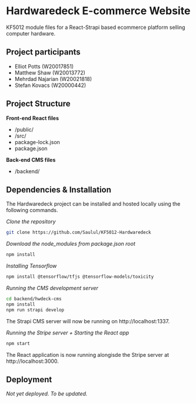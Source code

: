 
# Hardwaredeck E-commerce Website
KF5012 module files for a React-Strapi based ecommerce platform selling computer hardware.

## Project participants
- Elliot Potts (W20017851)
- Matthew Shaw (W20013772)
- Mehrdad Najarian (W20021818)
- Stefan Kovacs (W20000442)

## Project Structure
**Front-end React files**
- /public/
- /src/
- package-lock.json
- package.json

**Back-end CMS files**
- /backend/

## Dependencies & Installation
The Hardwaredeck project can be installed and hosted locally using the following commands.

*Clone the repository*
```bash
git clone https://github.com/Saulul/KF5012-Hardwaredeck
```

*Download the node_modules from package.json root*
```bash
npm install
```

*Installing Tensorflow*
```bash
npm install @tensorflow/tfjs @tensorflow-models/toxicity
```

*Running the CMS development server*
```bash
cd backend/hwdeck-cms
npm install
npm run strapi develop
```
The Strapi CMS server will now be running on http://localhost:1337.

*Running the Stripe server + Starting the React app*
```bash
npm start
```

The React application is now running alongisde the Stripe server at http://localhost:3000.

## Deployment
*Not yet deployed. To be updated.*



